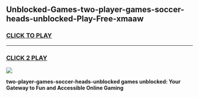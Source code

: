 
## Unblocked-Games-two-player-games-soccer-heads-unblocked-Play-Free-xmaaw
<h3>
<a href="https://premium76.site?title=two-player-games-soccer-heads-unblocked&ref=23A">CLICK TO PLAY</a></h3>
<hr>

<h3>
<a href="https://premium76.site?title=two-player-games-soccer-heads-unblocked&ref=23A">CLICK 2 PLAY</a>
  
</h3>

<a href="https://premium76.site?title=two-player-games-soccer-heads-unblocked&ref=23A"><img src="https://clearcache.store/games.png"></a>


**two-player-games-soccer-heads-unblocked games unblocked: Your Gateway to Fun and Accessible Online Gaming**
